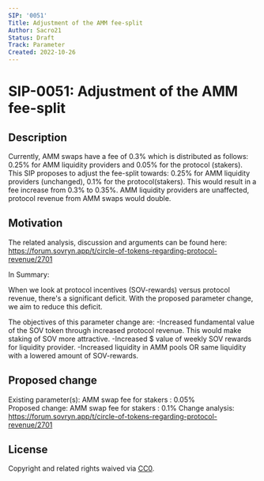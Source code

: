 ```yaml
---
SIP: '0051'
Title: Adjustment of the AMM fee-split
Author: Sacro21
Status: Draft
Track: Parameter
Created: 2022-10-26
---
```


# SIP-0051: Adjustment of the AMM fee-split 

## Description

Currently, AMM swaps have a fee of 0.3% which is distributed as follows: 0.25% for AMM liquidity providers and 0.05% for the protocol (stakers).
This SIP proposes to adjust the fee-split towards: 0.25% for AMM liquidity providers (unchanged), 0.1% for the protocol(stakers).
This would result in a fee increase from 0.3% to 0.35%. AMM liquidity providers are unaffected, protocol revenue from AMM swaps would double.

## Motivation

The related analysis, discussion and arguments can be found here: https://forum.sovryn.app/t/circle-of-tokens-regarding-protocol-revenue/2701

In Summary:

When we look at protocol incentives (SOV-rewards) versus protocol revenue, there's a significant deficit. 
With the proposed parameter change, we aim to reduce this deficit.

The objectives of this parameter change are:
-Increased fundamental value of the SOV token through increased protocol revenue. This would make staking of SOV more attractive.
-Increased $ value of weekly SOV rewards for liquidity provider.
-Increased liquidity in AMM pools OR same liquidity with a lowered amount of SOV-rewards. 


## Proposed change

Existing parameter(s): AMM swap fee for stakers : 0.05%  
Proposed change: AMM swap fee for stakers : 0.1%
Change analysis: https://forum.sovryn.app/t/circle-of-tokens-regarding-protocol-revenue/2701 

## License
Copyright and related rights waived via [CC0](https://creativecommons.org/publicdomain/zero/1.0/).
